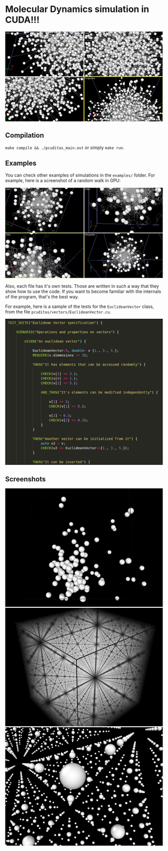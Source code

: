 Molecular Dynamics simulation in CUDA!!!
===============================

![Ovito 1000 particles with trajectories](images/exploding.png)


## Compilation

`make compile && ./pcuditas_main.out` or simply `make run`.

## Examples

You can check other examples of simulations in the `examples/` folder.
For example, here is a screenshot of a random walk in GPU:

![Random walk](images/random_walk.png)

Also, each file has it's own tests. Those are written in such a way
that they show how to use the code. If you want to become familiar 
with the internals of the program, that's the best way.

For example, here is a sample of the tests for the `EuclideanVector` class, from
the file `pcuditas/vectors/EuclideanVector.cu`.

![Tests for vector class](images/tests.png)


## Screenshots

![Ovito 100 particles](images/ovito-100.png)
![Ovito 100000 particles](images/ovito-100000(1).png)
![Ovito 100000 particles](images/ovito-100000(3).png)
